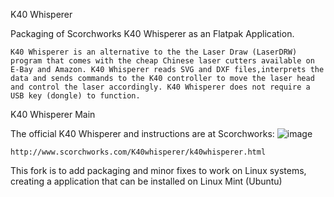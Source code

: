 K40 Whisperer


Packaging of Scorchworks K40 Whisperer as an Flatpak Application.

    K40 Whisperer is an alternative to the the Laser Draw (LaserDRW) program that comes with the cheap Chinese laser cutters available on E-Bay and Amazon. K40 Whisperer reads SVG and DXF files,interprets the data and sends commands to the K40 controller to move the laser head and control the laser accordingly. K40 Whisperer does not require a USB key (dongle) to function.

K40 Whisperer Main

The official K40 Whisperer and instructions are at Scorchworks:
![image](https://github.com/user-attachments/assets/e48aea28-a19a-4d01-a6b1-5d0715117573)



    http://www.scorchworks.com/K40whisperer/k40whisperer.html

This fork is to add packaging and minor fixes to work on Linux systems, creating a application that can be installed on Linux Mint (Ubuntu)
